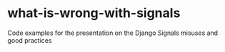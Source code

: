 # what-is-wrong-with-signals
Code examples for the presentation on the Django Signals misuses and good practices
